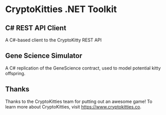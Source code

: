 CryptoKitties .NET Toolkit
============================

C# REST API Client
--------------------------------------------------------------------------------------------------
A C#-based client to the CryptoKitty REST API

Gene Science Simulator
--------------------------------------------------------------------------------------------------
A C# replication of the GeneScience contract, used to model potential kitty offspring.

Thanks
-----------------------------------
Thanks to the CryptoKitties team for putting out an awesome game!  To learn more about CryptoKitties, visit https://www.cryptokitties.co. 
